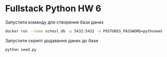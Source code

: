# Fullstack Python HW 6

Запустити команду для створення бази даних
```bash
docker run --name school_db -p 5432:5432 -e POSTGRES_PASSWORD=pythonweb6 -d postgres
```

Запустити скрипт додавання даних до бази
```bash
python seed.py
```